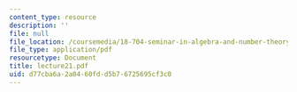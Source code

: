 ```yaml
---
content_type: resource
description: ''
file: null
file_location: /coursemedia/18-704-seminar-in-algebra-and-number-theory-rational-points-on-elliptic-curves-fall-2004/d77cba6a2a0460fdd5b76725695cf3c0_lecture21.pdf
file_type: application/pdf
resourcetype: Document
title: lecture21.pdf
uid: d77cba6a-2a04-60fd-d5b7-6725695cf3c0
---
```

